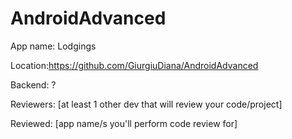# AndroidAdvanced

App name: Lodgings

Location:https://github.com/GiurgiuDiana/AndroidAdvanced

Backend: ?

Reviewers: [at least 1 other dev that will review your code/project]

Reviewed: [app name/s you'll perform code review for]

